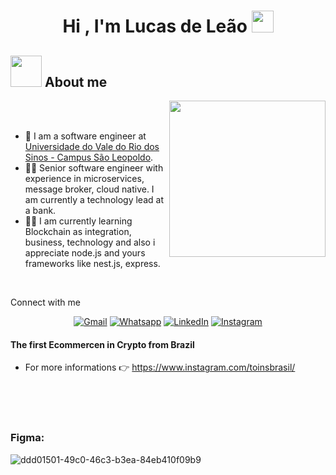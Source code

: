 <h1 align="center">Hi , I'm Lucas de Leão <img src="https://media.giphy.com/media/hvRJCLFzcasrR4ia7z/giphy.gif" width="35"></h1>
	
## <picture><img src = "https://github.com/7oSkaaa/7oSkaaa/blob/main/Images/about_me.gif?raw=true" width = 50px></picture> About me

<picture> <img align="right" src="https://github.com/7oSkaaa/7oSkaaa/blob/main/Images/Right_Side.gif?raw=true" width = 250px></picture>

<br><br>

- :school: I am a software engineer at [Universidade do Vale do Rio dos Sinos - Campus São Leopoldo](https://www.unisinos.br/).
- :technologist: Senior software engineer with experience in microservices, message broker, cloud native. I am currently a technology lead at a bank.
- :student: I am currently learning Blockchain as integration, business, technology and also i appreciate node.js and yours frameworks like nest.js, express.
<br>

Connect with me
<p align="center">
	<a href="mailto:deleaolucas@gmial.com"><img img src="https://img.shields.io/badge/gmail-%23EA4335.svg?style=plastic&logo=gmail&logoColor=white" alt="Gmail"/></a>
	<a href="https://wa.me/5551999310064"><img src="https://img.shields.io/badge/whatsapp-%2325D366.svg?style=plastic&logo=whatsapp&logoColor=white" alt="Whatsapp"/></a>
	<a href="https://www.linkedin.com/in/lucas-de-le%C3%A3o-999a73156/"><img src="https://img.shields.io/badge/linkedin-%230A66C2.svg?style=plastic&logo=linkedin&logoColor=white" alt="LinkedIn"/></a>
	<a href="https://www.instagram.com/schilling_leao/"><img src="https://img.shields.io/badge/instagram-%23E4405F.svg?style=plastic&logo=instagram&logoColor=white" alt="Instagram"/></a>
</p>

#### The first Ecommercen in Crypto from Brazil 

- For more informations  :point_right: https://www.instagram.com/toinsbrasil/ 

</br></br></br>

### Figma:

![ddd01501-49c0-46c3-b3ea-84eb410f09b9](https://github.com/armlockvoador/armlockvoador/assets/36285351/bd0f07a8-2444-43d1-8987-9c47e1261b22)









